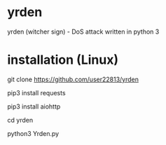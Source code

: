 # yrden
yrden (witcher sign) - DoS attack written in python 3

# installation (Linux)
git clone https://github.com/user22813/yrden 

pip3 install requests 

pip3 install aiohttp 

cd yrden 

python3 Yrden.py
